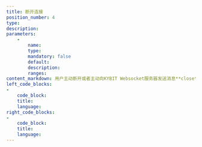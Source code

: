 ```yaml
---
title: 断开连接
position_number: 4
type:
description:
parameters:
    -
        name:
        type:
        mandatory: false
        default:
        description:
        ranges:
content_markdown: 用户主动断开或者主动向KYBIT Websocket服务器发送消息**close**；
left_code_blocks:
-
    code_block:
    title:
    language:
right_code_blocks:
-
    code_block:
    title:
    language:
---
```

